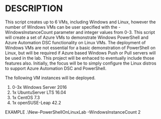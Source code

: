 ﻿# DESCRIPTION
This script creates up to 6 VMs, including Windows and Linux, however the number of Windows VMs can be user specified with the -WindowsInstanceCount parameter and integer values from 0-3. 
This script will create a set of Azure VMs to demonstrate Windows PowerShell and Azure Automation DSC functionality on Linux VMs. The deployment of Windows VMs are not essential for a basic demonstration of PowerShell on Linux, 
but will be required if Azure based Windows Push or Pull servers will be used in the lab. This project will be enhaced to eventually include those features also. 
Initially, the focus will be to simply configure the Linux distros to support Azure Automation DSC and PowerShell.  

The following VM instances will be deployed.
1) 0-3x Windows Server 2016
2) 1x UbuntuServer LTS 16.04
3) 1x CentOS 7.3
4) 1x openSUSE-Leap 42.2

EXAMPLE
.\New-PowerShellOnLinuxLab -WindowsInstanceCount 2
